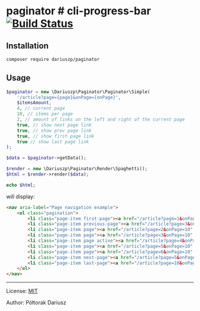 # paginator # cli-progress-bar [![Build Status](https://travis-ci.org/dariuszp/paginator.png?branch=master)](https://travis-ci.org/dariuszp/paginator)

## Installation

```bash
composer require dariuszp/paginator
```

## Usage

```php
$paginator = new \Dariuszp\Paginator\Paginator\Simple(
    '/article?page={page}&onPage={onPage}',
    $itemsAmount,
    4, // current page
    10, // items per page
    2, // amount of links on the left and right of the current page
    true, // show next page link
    true, // show prev page link
    true, // show first page link
    true // show last page link
);

$data = $paginator->getData();

$render = new \Dariuszp\Paginator\Render\Spaghetti();
$html = $render->render($data);

echo $html;
```

will display:

```html
<nav aria-label="Page navigation example">
    <ul class="pagination">
        <li class="page-item first-page"><a href="/article?page=1&onPage=10" class="page-link">First</a></li>            
        <li class="page-item previous-page"><a href="/article?page=3&onPage=10" class="page-link">Previous</a></li>      
        <li class="page-item page"><a href="/article?page=2&onPage=10" class="page-link">2</a></li>
        <li class="page-item page"><a href="/article?page=3&onPage=10" class="page-link">3</a></li>
        <li class="page-item page active"><a href="/article?page=4&onPage=10" class="page-link">4</a></li>
        <li class="page-item page"><a href="/article?page=5&onPage=10" class="page-link">5</a></li>
        <li class="page-item page"><a href="/article?page=6&onPage=10" class="page-link">6</a></li>      
        <li class="page-item next-page"><a href="/article?page=5&onPage=10" class="page-link">Next</a></li>            
        <li class="page-item last-page"><a href="/article?page=10&onPage=10" class="page-link">Last</a></li>            
    </ul>
</nav>
```

----

License: [MIT](https://opensource.org/licenses/MIT)

Author: Półtorak Dariusz